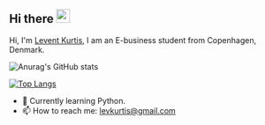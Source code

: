## Hi there <img src="https://media.giphy.com/media/hvRJCLFzcasrR4ia7z/giphy.gif" width="25px">
Hi, I'm [Levent Kurtis](https://www.levkurtis.com), I am an E-business student from Copenhagen, Denmark.

![Anurag's GitHub stats](https://github-readme-stats.vercel.app/api?username=levkurtis&hide=stars,issues&count_private=true)

[![Top Langs](https://github-readme-stats.vercel.app/api/top-langs/?username=levkurtis&layout=compact)](https://github.com/anuraghazra/github-readme-stats)



- 🌱 Currently learning Python.
- 📫 How to reach me: levkurtis@gmail.com


<!--
**levkurtis/levkurtis** is a ✨ _special_ ✨ repository because its `README.md` (this file) appears on your GitHub profile.
- 🔭 I’m currently working on improving my personal websites.
- 👯 I’m looking to collaborate on ...
- 🤔 I’m looking for help with ...
- 😄 Pronouns: ...
- ⚡ Fun fact: ...
-->
